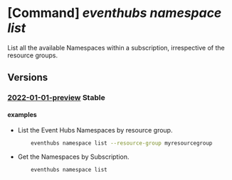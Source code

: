 # [Command] _eventhubs namespace list_

List all the available Namespaces within a subscription, irrespective of the resource groups.

## Versions

### [2022-01-01-preview](/Resources/mgmt-plane/L3N1YnNjcmlwdGlvbnMve30vcHJvdmlkZXJzL21pY3Jvc29mdC5ldmVudGh1Yi9uYW1lc3BhY2Vz/2022-01-01-preview.xml) **Stable**

<!-- mgmt-plane /subscriptions/{}/providers/microsoft.eventhub/namespaces 2022-01-01-preview -->
<!-- mgmt-plane /subscriptions/{}/resourcegroups/{}/providers/microsoft.eventhub/namespaces 2022-01-01-preview -->

#### examples

- List the Event Hubs Namespaces by resource group.
    ```bash
        eventhubs namespace list --resource-group myresourcegroup
    ```

- Get the Namespaces by Subscription.
    ```bash
        eventhubs namespace list
    ```
